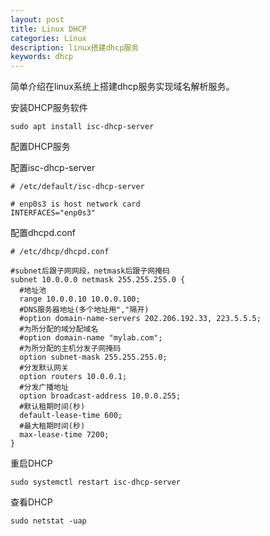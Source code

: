 ```yaml
---
layout: post
title: Linux DHCP
categories: Linux
description: linux搭建dhcp服务
keywords: dhcp
---
```


简单介绍在linux系统上搭建dhcp服务实现域名解析服务。

安装DHCP服务软件

```shell
sudo apt install isc-dhcp-server
```

配置DHCP服务

配置isc-dhcp-server

```shell
# /etc/default/isc-dhcp-server

# enp0s3 is host network card
INTERFACES="enp0s3"
```

配置dhcpd.conf

```shell
# /etc/dhcp/dhcpd.conf

#subnet后跟子网网段，netmask后跟子网掩码
subnet 10.0.0.0 netmask 255.255.255.0 {
  #地址池
  range 10.0.0.10 10.0.0.100;
  #DNS服务器地址(多个地址用","隔开)
  #option domain-name-servers 202.206.192.33, 223.5.5.5;
  #为所分配的域分配域名
  #option domain-name "mylab.com";
  #为所分配的主机分发子网掩码
  option subnet-mask 255.255.255.0;
  #分发默认网关
  option routers 10.0.0.1;
  #分发广播地址
  option broadcast-address 10.0.0.255;
  #默认租期时间(秒)
  default-lease-time 600;
  #最大租期时间(秒)
  max-lease-time 7200;
}
```

重启DHCP

```shell
sudo systemctl restart isc-dhcp-server
```

查看DHCP

```shell
sudo netstat -uap
```

